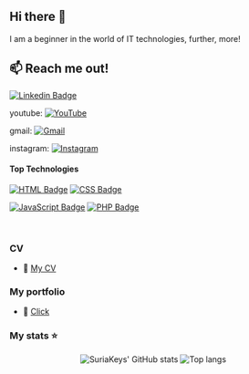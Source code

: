 ## Hi there 👋
I am a beginner in the world of IT technologies, further, more!

## :mailbox: Reach me out!
[![Linkedin Badge](https://img.shields.io/badge/-Nazar_Suriak-0e76a8?style=flat&labelColor=0e76a8&logo=linkedin&logoColor=white)](https://www.linkedin.com/in/nazar-suriak-a600992bb/)

youtube:
[![YouTube](https://img.shields.io/badge/-mishovoda-FF0000?logo=youtube&logoColor=white)](https://www.youtube.com/@mshvdrec)

gmail:
[![Gmail](https://img.shields.io/badge/Suriak-Gmail-D14836?logo=gmail&logoColor=white)](mailto:suraknazar@gmail.com)


instagram:
[![Instagram](https://img.shields.io/badge/Nazar-Suriak-E4405F?logo=instagram&logoColor=white)](https://www.instagram.com/nazrsrk/?next=%2F)

#### Top Technologies

[![HTML Badge](https://img.shields.io/badge/-HTML-E34F26?style=for-the-badge&labelColor=black&logo=html5&logoColor=white)](#)
[![CSS Badge](https://img.shields.io/badge/-CSS-1572B6?style=for-the-badge&labelColor=black&logo=css3&logoColor=white)](#)

[![JavaScript Badge](https://img.shields.io/badge/-JavaScript-F7DF1E?style=for-the-badge&labelColor=black&logo=javascript&logoColor=white)](#)
[![PHP Badge](https://img.shields.io/badge/-PHP-777BB4?style=for-the-badge&labelColor=black&logo=php&logoColor=white)](#)

<!-- [![React Badge](https://img.shields.io/badge/-React-61DBFB?style=for-the-badge&labelColor=black&logo=react&logoColor=61DBFB)](#) [![Javascript Badge](https://img.shields.io/badge/-Javascript-F0DB4F?style=for-the-badge&labelColor=black&logo=javascript&logoColor=F0DB4F)](#) [![Nodejs Badge](https://img.shields.io/badge/-Nodejs-3C873A?style=for-the-badge&labelColor=black&logo=node.js&logoColor=3C873A)](#)

<!--
[![Python Badge](https://img.shields.io/badge/-Python-3776AB?style=for-the-badge&labelColor=black&logo=python&logoColor=white)](#)

[![Ruby Badge](https://img.shields.io/badge/-Ruby-CC342D?style=for-the-badge&labelColor=black&logo=ruby&logoColor=white)](#)

[![Java Badge](https://img.shields.io/badge/-Java-007396?style=for-the-badge&labelColor=black&logo=java&logoColor=white)](#)

[![.NET Badge](https://img.shields.io/badge/-.NET-512BD4?style=for-the-badge&labelColor=black&logo=dotnet&logoColor=white)](#)

![Typescript Badge](https://img.shields.io/badge/-Typescript-007acc?style=for-the-badge&labelColor=black&logo=typescript&logoColor=007acc)](#)

[![PHP Badge](https://img.shields.io/badge/-PHP-777BB4?style=for-the-badge&labelColor=black&logo=php&logoColor=white)](#)

and more: https://shields.io/badges

-->

<br/>

### CV
- :paperclip: [My CV]()

### My portfolio
- :link: [Click]()



### My stats ⭐

<div align="center">
<img alt="SuriaKeys' GitHub stats" src="https://github-readme-stats.vercel.app/api?username=SuriaKeys&show_icons=true&theme=transparent"/>
<img alt="Top langs" src="https://github-readme-stats.vercel.app/api/top-langs/?username=SuriaKeys&layout=compact&langs_count=8"/>

</div>



<!--
**SuriaKeys/SuriaKeys** is a ✨ _special_ ✨ repository because its `README.md` (this file) appears on your GitHub profile.

Here are some ideas to get you started:

- 🔭 I’m currently working on ...
- 🌱 I’m currently learning ...
- 👯 I’m looking to collaborate on ...
- 🤔 I’m looking for help with ...
- 💬 Ask me about ...
- 📫 How to reach me: ...
- 😄 Pronouns: ...
- ⚡ Fun fact: ...
-->
